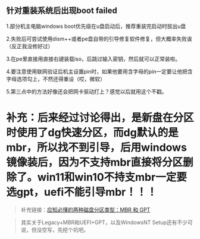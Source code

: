 ## 针对重装系统后出现boot failed
1.部分机主电脑windows boot优先级在u盘启动后，推荐重装完启动时拔出u盘

2.失败后可尝试使用dism++或者pe盘自带的引导修复软件修复，但大概率失败诶（反正我没修好过）

3.在pe里直接用直接右键装载iso，后跳过输入密钥，然后就可以正常装啦。

4.要注意使用联网验证后机主设置pin时，如果他要用含字母的pin一定要让他把含字母选项勾上，不然还得重设（哎，微软）

5.第三点中的方法好像还会把网卡驱动打上？感觉以后就用这个不戳。

# 补充：后来经过讨论得出，是新盘在分区时使用了dg快速分区，而dg默认的是mbr，所以找不到引导，后用windows镜像装后，因为不支持mbr直接将分区删除了。win11和win10不持支mbr一定要选gpt，uefi不能引导mbr！！！

> 补充链接：[应知必懂的两种磁盘分区类型：MBR 和 GPT](https://zhuanlan.zhihu.com/p/541733200)

> 其实关于Legacy+MBR和UEFI+GPT，以及WindowsNT Setup还有不少可说，但没空写，先挖个坑吧。